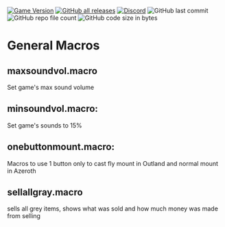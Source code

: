[![Game Version](https://img.shields.io/badge/wow-2.5.2-blue.svg)](https://github.com/Pumpers-Inc)
[![GitHub all releases](https://img.shields.io/github/downloads/Pumpers-Inc/Macros/total?style=shi)](https://github.com/Pumpers-Inc/Macros/archive/refs/tags/v0.1-alpha.zip)
[![Discord](https://img.shields.io/discord/815419317725691924)](https://discord.gg/D6UyD46n2f)
![GitHub last commit](https://img.shields.io/github/last-commit/Pumpers-Inc/Macros)
![GitHub repo file count](https://img.shields.io/github/directory-file-count/Pumpers-Inc/Macros)
![GitHub code size in bytes](https://img.shields.io/github/languages/code-size/Pumpers-Inc/Macros)
# General Macros

## maxsoundvol.macro
Set game's max sound volume

## minsoundvol.macro:
Set game's sounds to 15%

## onebuttonmount.macro:
Macros to use 1 button only to cast fly mount in Outland and normal mount in Azeroth

## sellallgray.macro
sells all grey items, shows what was sold and how much money was made from selling
